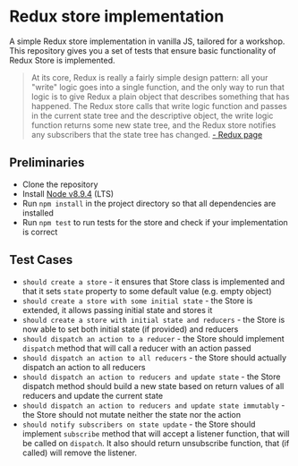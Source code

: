 # Redux store implementation
A simple Redux store implementation in vanilla JS, tailored for a workshop.
This repository gives you a set of tests that ensure basic functionality of Redux Store is implemented.

> At its core, Redux is really a fairly simple design pattern: all your "write" logic goes into a single function, and the only way to run that logic is to give Redux a plain object that describes something that has happened.  The Redux store calls that write logic function and passes in the current state tree and the descriptive object, the write logic function returns some new state tree, and the Redux store notifies any subscribers that the state tree has changed.
[- Redux page](https://redux.js.org)

## Preliminaries

* Clone the repository
* Install [Node v8.9.4](https://nodejs.org/en/) (LTS)
* Run `npm install` in the project directory so that all dependencies are installed
* Run `npm test` to run tests for the store and check if your implementation is correct

## Test Cases

* `should create a store` - it ensures that Store class is implemented and that it sets `state` property to some default value (e.g. empty object)
* `should create a store with some initial state` - the Store is extended, it allows passing initial state and stores it
* `should create a store with initial state and reducers` - the Store is now able to set both initial state (if provided) and reducers
* `should dispatch an action to a reducer` - the Store should implement `dispatch` method that will call a reducer with an action passed
* `should dispatch an action to all reducers` - the Store should actually dispatch an action to all reducers
* `should dispatch an action to reducers and update state` - the Store dispatch method should build a new state based on return values of all reducers and update the current state
* `should dispatch an action to reducers and update state immutably` - the Store should not mutate neither the state nor the action
* `should notify subscribers on state update` - the Store should implement `subscribe` method that will accept a listener function, that will be called on `dispatch`. It also should return unsubscribe function, that (if called) will remove the listener.
